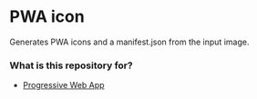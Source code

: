 # PWA icon

Generates PWA icons and a manifest.json from the input image.

### What is this repository for?

* [Progressive Web App](https://developers.google.com/web/progressive-web-apps/)
